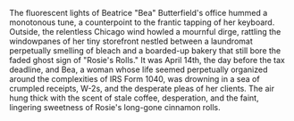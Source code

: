The fluorescent lights of Beatrice "Bea" Butterfield's office hummed a monotonous tune, a counterpoint to the frantic tapping of her keyboard.  Outside, the relentless Chicago wind howled a mournful dirge, rattling the windowpanes of her tiny storefront nestled between a laundromat perpetually smelling of bleach and a boarded-up bakery that still bore the faded ghost sign of "Rosie's Rolls."  It was April 14th, the day before the tax deadline, and Bea, a woman whose life seemed perpetually organized around the complexities of IRS Form 1040, was drowning in a sea of crumpled receipts, W-2s, and the desperate pleas of her clients. The air hung thick with the scent of stale coffee, desperation, and the faint, lingering sweetness of Rosie's long-gone cinnamon rolls.
